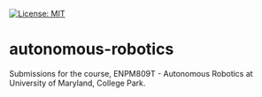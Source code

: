 [![License: MIT](https://img.shields.io/badge/License-MIT-yellow.svg)](https://opensource.org/licenses/MIT)
# autonomous-robotics
Submissions for the course, ENPM809T - Autonomous Robotics at University of Maryland, College Park.

